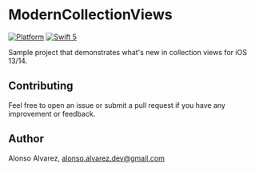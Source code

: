 # ModernCollectionViews

[![Platform](https://img.shields.io/badge/platform-iOS-yellow.svg)]()
[![Swift 5](https://img.shields.io/badge/Swift-5-orange.svg?style=flat)](https://developer.apple.com/swift/)

Sample project that demonstrates what's new in collection views for iOS 13/14.

## Contributing

Feel free to open an issue or submit a pull request if you have any improvement or feedback.

## Author

Alonso Alvarez, alonso.alvarez.dev@gmail.com

